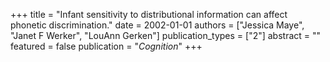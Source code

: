 +++
title = "Infant sensitivity to distributional information can affect phonetic discrimination."
date = 2002-01-01
authors = ["Jessica Maye", "Janet F Werker", "LouAnn Gerken"]
publication_types = ["2"]
abstract = ""
featured = false
publication = "*Cognition*"
+++

